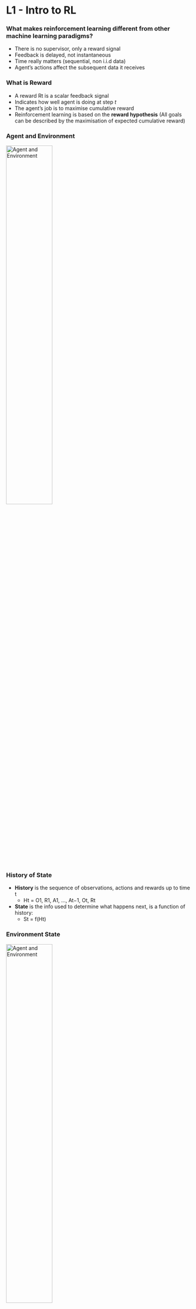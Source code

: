 # L1 - Intro to RL

### What makes reinforcement learning different from other machine learning paradigms?
- There is no supervisor, only a reward signal
- Feedback is delayed, not instantaneous
- Time really matters (sequential, non i.i.d data)
- Agent’s actions affect the subsequent data it receives

### What is Reward
- A reward Rt is a scalar feedback signal
- Indicates how well agent is doing at step *t*
- The agent’s job is to maximise cumulative reward
- Reinforcement learning is based on the **reward hypothesis** (All goals can be described by the maximisation of expected cumulative reward)

### Agent and Environment
<img src="../images/agent_and_env.png" alt="Agent and Environment" width="50%">

### History of State
- **History** is the sequence of observations, actions and rewards up to time t
  - Ht = O1, R1, A1, ..., At−1, Ot, Rt
- **State** is the info used to determine what happens next, is a function of history:
  - St = f(Ht)

### Environment State
<img src="../images/env_state.png" alt="Agent and Environment" width="50%">

### Agent State
<img src="../images/agent_state.png" alt="Agent and Environment" width="50%">

### Information State
**Information State is Markov State.** The environment state is Markov. The history Ht is Markov.
<img src="../images/info_state.png" alt="Agent and Environment" width="50%">

### Fully Observable Environments
- Agent state (S<sup>a</sup><sub>t</sub>) = environment state (S<sup>e</sup><sub>t</sub>) = information state
- Formally, this is a **Markov decision process** (MDP)

### Partially Observable Environments
-  agent state (S<sup>a</sup><sub>t</sub>) != environment state (S<sup>e</sup><sub>t</sub>)
-  Formally this is a **partially observable Markov decision process** (POMDP)
<img src="../images/partial_MDP.png" alt="Agent and Environment" width="50%">

### Major Components of an RL Agent
- An RL agent may include **one or more** of these components:
  - Policy: agent’s behaviour function (map from state to action)
    - <img src="../images/policy.png" alt="Agent and Environment" width="50%">
  - Value function: how good is each state and/or action, it is a prediction of future reward
  - Model: agent’s representation of the environment. It predicts what the environment will do next, including state transition matrix and reward.
    - <img src="../images/model.png" alt="Agent and Environment" width="50%">

### Categorizing RL Agents
- Based on Policy and Value Function
  - <img src="../images/categorizing_RL_agent_1.png" alt="Agent and Environment" width="30%">
- Based on Model
  - <img src="../images/categorizing_RL_agent_2.png" alt="Agent and Environment" width="30%">
- Overall
  - <img src="../images/categorizing_RL_agent_3.png" alt="Agent and Environment" width="30%">

### Learning and Planning
Two fundamental problems in sequential decision making
- Reinforcement Learning:
  - The environment is initially unknown
  - The agent interacts with the environment
  - The agent improves its policy
- Planning:
  - A model of the environment is known
  - The agent performs computations with its model (without any external interaction)
  - The agent improves its policy
  - a.k.a. deliberation, reasoning, introspection, pondering, thought, search

- Example: RL
  - <img src="../images/exp_RL.png" alt="Agent and Environment" width="50%">
- Example: Planning
  - <img src="../images/exp_planning.png" alt="Agent and Environment" width="50%">

### Exploration and Exploitation
- Exploration finds more information about the environment
- Exploitation exploits known information to maximise reward
- It is usually important to explore as well as exploit

### Prediction and Control in Learning
- Prediction: evaluate the future
  - Given a policy, find the value function
- Control: optimise the future
  - Find the best policy
  - What is the optimal value function over all possible policies?
  - What is the optimal policy?


# L2 - Markov Decision Processes

Markov decision processes formally describe an *fully observable* environment for reinforcement learning.

Almost all RL problems can be formalised as MDPs, e.g.
- Optimal control primarily deals with continuous MDPs
- Partially observable problems can be converted into MDPs
- Bandits are MDPs with one state

### Markov Property
The future is independent of the past given the present
- <img src="../images/markov_property.png" alt="Agent and Environment" width="50%">

### State Transition Matrix
- <img src="../images/state_transition_matrix.png" alt="Agent and Environment" width="50%">

### Markov Process
A Markov process is a **memoryless random process**, i.e. a sequence of random states S1, S2, ... with the Markov property.
- <img src="../images/markov_process.png" alt="Agent and Environment" width="40%">

### Markov Reward Process
A Markov reward process is a Markov chain with values.
- <img src="../images/markov_reward_process.png" alt="Agent and Environment" width="40%">

### Return
<img src="../images/return.png" alt="Agent and Environment" width="50%">

### Why discount?
- Mathematically convenient to discount rewards
- Avoids infinite returns in cyclic Markov processes
- Uncertainty about the future may not be fully represented
- If the reward is financial, immediate rewards may earn more interest than delayed rewards
- Animal/human behaviour shows preference for immediate reward
- It is sometimes possible to use undiscounted Markov reward processes (i.e. γ = 1), e.g. if all sequences terminate

### Value Function
- The state value function v(s) of an MRP is the expected return starting from state s
- **v(s) = E [Gt | St = s]**

### Bellman Equation for MRPs
<img src="../images/bellman_equation_for_MRPs.png" alt="Agent and Environment" width="40%">

- Bellman Equation in Matrix Form
- <img src="../images/bellman_equation_matrix_form.png" alt="Agent and Environment" width="40%">

- The Bellman equation is a linear equation and can be solved directly.
- Computational complexity is O(n3) for n states
- Direct solution only possible for small MRPs
- There are many iterative methods for large MRPs, e.g.
  - Dynamic programming
  - Monte-Carlo evaluation
  - Temporal-Difference learning

### Markov Decision Process
- A Markov decision process (MDP) is a Markov reward process with decisions (action).
- <img src="../images/mdp.png" alt="Agent and Environment" width="40%">

- Summary:
  - Markov Process (MP): {S, P}
  - Markov Reward Process (MRP): {S, P, R, γ}
  - Markov Decision Process (MDP): {S, A, P, R, γ}, **policy decide with action to take, after that, model (P) decides what the next state is**

### Policies
- A policy π is a distribution over actions given states,
- **π(a|s) = P[At = a | St = s]**
- MDP policies depend on the current state (not the history)
- Policies are stationary (time-independent)
- Given an MDP M = (S, A, P, R, γ) and a policy π
- The state sequence S1, S2, ... is a Markov process (S,P<sup>π</sup>)
- The state and reward sequence S1, R2, S2, ... is a Markov reward process (S,P<sup>π</sup>,R<sup>π</sup>,γ)
  - <img src="../images/MDP_policy_P_R.png" alt="Agent and Environment" width="20%">

#### Policy State Value Function
- **v<sub>π</sub>(s) = E<sub>π</sub>[Gt|St = s]**
- **v<sub>π</sub>(s) = E<sub>π</sub>[R<sub>t+1</sub> + γv<sub>π</sub>(S<sub>t+1</sub>) | St = s]**
- <img src="../images/state_value_function_to_action_value_function.png" alt="Agent and Environment" width="20%">
- <img src="../images/state_value_function_recur.png" alt="Agent and Environment" width="30%">
- **v<sub>π</sub> = R<sub>π</sub> + γP<sub>π</sub>v<sub>π</sub>**

#### Policy Action Value Function
- **q<sub>π</sub>(s,a) = E<sub>π</sub>[Gt|St = s, At = a]**
- **q<sub>π</sub>(s,a) = E<sub>π</sub>[R<sub>t+1</sub> + γq<sub>π</sub>(S<sub>t+1</sub>,A<sub>t+1</sub>) | St = s, At = a]**
- <img src="../images/action_value_function.png" alt="Agent and Environment" width="25%">
- <img src="../images/action_value_function_recur.png" alt="Agent and Environment" width="35%">

#### Optimal Value Function
<img src="../images/optimal_value_function.png" alt="Agent and Environment" width="45%">

#### Optimal Policy
<img src="../images/optimal_policy.png" alt="Agent and Environment" width="45%">

#### Bellman Optimality Equation for V* and Q*
<img src="../images/bellman_optimal_value_equation.png" alt="Agent and Environment" width="45%">

#### Solving the Bellman Optimality Equation
<img src="../images/solving_bellman_optimal_equation.png" alt="Agent and Environment" width="30%">

### Partially observable MDPs (POMDPs)
<img src="../images/POMDPs.png" alt="Agent and Environment" width="45%">


# L3 - Planning by Dynamic Programming

### What is Dynamic Programming?
- **Dynamic** sequential or temporal component to the problem
- **Programming** optimising a “program”, i.e. a policy
- A method for solving complex problems
- By breaking them down into subproblems
  - Solve the subproblems
  - Combine solutions to subproblems
 
### Requirements for Dynamic Programming
- Dynamic Programming is a very general solution method for problems which have two properties:
- Optimal substructure
  - Principle of optimality applies
  - Optimal solution can be decomposed into subproblems
- Overlapping subproblems
  - Subproblems recur many times
  - Solutions can be cached and reused
- Markov decision processes satisfy both properties
  - Bellman equation gives recursive decomposition
  - Value function stores and reuses solutions

### Planning by Dynamic Programming
- <img src="../images/planning_by_DP.png" alt="Agent and Environment" width="45%">



